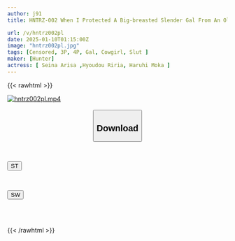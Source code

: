 ```yaml
---
author: j91
title: HNTRZ-002 When I Protected A Big-breasted Slender Gal From An Old Man, She Took Me By The Hand And Brought Me To A Love Hotel As A Thank You. Miyagi, A Harem Devilish Gal Who Captivates Men. Haruyo Moka, Oto Alice, Hyoudou Riria

url: /v/hntrz002pl
date: 2025-01-10T01:15:00Z
image: "hntrz002pl.jpg"
tags: [Censored, 3P, 4P, Gal, Cowgirl, Slut	]
maker: [Hunter]
actress: [ Seina Arisa ,Hyoudou Riria, Haruhi Moka ]
---
```



{{< rawhtml >}}

<div class="video" data-videoid="xXGrADWPvoTkGwA">
    <a href="javascript:;">
        <img src="/v/hntrz002pl/hntrz002pl.jpg" width="WIDTH" height="HEIGHT" alt="hntrz002pl.mp4" loading="lazy">
    </a>
</div>

<script type="text/javascript" src="https://j91.asia/asset/on-demand-st.js"></script>

<br>
  <link rel="stylesheet" href="https://j91.asia/asset/bs5.css">
  
  <center>
  <button class="btn btn-primary" type="button" data-bs-toggle="collapse" data-bs-target=".multi-collapse" aria-expanded="false" aria-controls="multiCollapseExample1 multiCollapseExample2"><h2>Download</h2></button></center>
</p>
<div class="row">
  <div class="col">
    <div class="collapse multi-collapse" id="multiCollapseExample1">
      <div class="card card-body">
	      	      <br>
<div class="buttons">  
<p><a href="/v/hntrz002pl/st.html" target="_blank"><button class="btn-hover color-3"><i class="fa fa-download"></i> ST</button></a></p></div>
    </div>
  </div>
</div>
  <div class="col">
    <div class="collapse multi-collapse" id="multiCollapseExample2">
      <div class="card card-body">
	      <br>
<div class="buttons">
<p><a href="/v/hntrz002pl/sw.html" target="_blank"><button class="btn-hover color-2"><i class="fa fa-download"></i> SW</button></a></p></div>
<br><br>
      </div>
    </div>
  </div>
</div>

{{< /rawhtml >}}